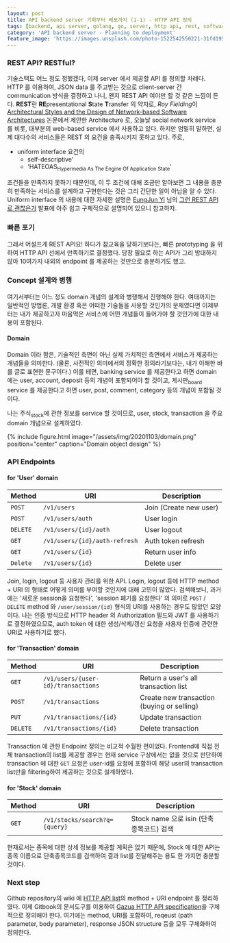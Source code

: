 ```yaml
---
layout: post
title: API backend server 기획부터 배포까지 (1-1) - HTTP API 정의
tags: [backend, api server, golang, go, server, http api, rest, software design]
category: 'API backend server - Planning to deployment'
feature_image: 'https://images.unsplash.com/photo-1522542550221-31fd19575a2d?ixlib=rb-1.2.1&ixid=eyJhcHBfaWQiOjEyMDd9&auto=format&fit=crop&w=2100&q=80'
---
```


<!-- more -->
### REST API? RESTful?
기술스택도 어느 정도 정했겠다, 이제 server 에서 제공할 API 를 정의할 차례다. HTTP 를 이용하여, JSON data 를 주고받는 것으로 client-server 간 communication 방식을 결정하고 나니, 왠지 REST API 여야만 할 것 같은 느낌이 든다. **REST**란 **RE**presentational **S**tate **T**ransfer 의 약자로, *Roy Fielding*이 [Architectural Styles and
the Design of Network-based Software Architectures](https://www.ics.uci.edu/~fielding/pubs/dissertation/top.htm) 논문에서 제안한 Architecture 로, 오늘날 social network service 를 비롯, 대부분의 web-based service 에서 사용하고 있다. 하지만 엄밀히 말하면, 실제 대다수의 서비스들은 REST 의 요건을 충족시키지 못하고 있다. 주로,
- uniform interface 요건의
  - self-descriptive'
  - 'HATEOAS<sub>Hypermedia As The Engine Of Application State</sub>'

조건들을 만족하지 못하기 때문인데, 이 두 조건에 대해 조금만 알아보면 그 내용을 충분히 만족하는 서비스를 설계하고 구현한다는 것은 그리 간단한 일이 아님을 알 수 있다. Uniform interface 의 내용에 대한 자세한 설명은 [EungJun Yi](https://slides.com/eungjun) 님의 [그런 REST API로 괜찮은가](https://sookiwi.com/posts/tech/2018/11/11/Is-it-okay-with-such-REST-APIs/) 발표에 아주 쉽고 구체적으로 설명되어 있으니 참고하자.

### 빠른 포기
그래서 어설프게 REST API요! 하다가 참교육을 당하기보다는, 빠른 prototyping 을 위하여 HTTP API 선에서 만족하기로 결정했다. 당장 필요로 하는 API가 그리 방대하지 않아 10여가지 내외의 endpoint 를 제공하는 것만으로 충분하기도 했고.

### Concept 설계와 병행
여기서부터는 어느 정도 domain 개념의 설계와 병행해서 진행해야 한다. 여태까지는 일반적인 방법론, 개발 환경 혹은 어떠한 기술들을 사용할 것인가의 문제였다면 이제부터는 내가 제공하고자 마음먹은 서비스에 어떤 개념들이 들어가야 할 것인가에 대한 내용이 포함된다.

#### Domain
Domain 이라 함은, 기술적인 측면이 아닌 실제 가치적인 측면에서 서비스가 제공하는 개념들을 의미한다. (물론, 사전적인 의미에서의 정확한 정의라기보다는, 내가 이해한 바를 글로 표현한 문구이다.) 이를 테면, banking service 를 제공한다고 하면 domain 에는 user, account, deposit 등의 개념이 포함되어야 할 것이고, 게시판<sub>board</sub> service 를 제공한다고 하면 user, post, comment, category 등의 개념이 포함될 것이다.

나는 주식<sub>stock</sub>에 관한 정보를 service 할 것이므로, user, stock, transaction 을 주요 domain 개념으로 설계하였다.

{% include figure.html image="/assets/img/20201103/domain.png" position="center" caption="Domain object design" %}

### API Endpoints
#### for 'User' domain

| Method   | URI                           | Description            |
| -------- | ----------------------------- | ---------------------- |
| `POST`   | `/v1/users`                   | Join (Create new user) |
| `POST`   | `/v1/users/auth`              | User login             |
| `DELETE` | `/v1/users/{id}/auth`         | User logout            |
| `GET`    | `/v1/users/{id}/auth-refresh` | Auth token refresh     |
| `GET`    | `/v1/users/{id}`              | Return user info       |
| `Delete` | `/v1/users/{id}`              | Delete user            |

Join, login, logout 등 사용자 관리를 위한 API. Login, logout 등에 HTTP method + URI 의 형태로 어떻게 의미를 부여할 것인지에 대해 고민이 많았다. 검색해보니, 과거에는 '새로운 session을 요청한다', 'session 폐기를 요청한다' 의 의미로  `POST` / `DELETE` method 와 `/user/session/{id}` 형식의 URI를 사용하는 경우도 많았던 모양이다. 나는 인증 방식으로 HTTP header 의 Authorization 필드와 JWT 를 사용하기로 결정하였으므로, auth token 에 대한 생성/삭제/갱신 요청을 사용자 인증에 관련한 URI로 사용하기로 했다.

#### for 'Transaction' domain

| Method   | URI                                | Description                                |
| -------- | ---------------------------------- | ------------------------------------------ |
| `GET`    | `/v1/users/{user-id}/transactions` | Return a user's all transaction list       |
| `POST`   | `/v1/transactions`                 | Create new transaction (buying or selling) |
| `PUT`    | `/v1/transactions/{id}`            | Update transaction                         |
| `DELETE` | `/v1/transactions/{id}`            | Delete transaction                         |

Transaction 에 관한 Endpoint 정의는 비교적 수월한 편이었다. Frontend에 직접 전체 transaction의 list를 제공할 경우는 현재 service 구상에서는 없을 것으로 판단하여 transaction 에 대한 `GET` 요청은 user-id를 요청에 포함하여 해당 user의 transaction list만을 filtering하여 제공하는 것으로 설계하였다.

#### for 'Stock' domain

| Method | URI | Description |
|---|---|---|
| `GET` | `/v1/stocks/search?q={query}` | Stock name 으로 isin (단축종목코드) 검색 |

현재로서는 종목에 대한 상세 정보를 제공할 계획은 없기 때문에, Stock 에 대한 API는 종목 이름으로 단축종목코드를 검색하여 결과 list를 전달해주는 용도 한 가지면 충분할 것이다.

### Next step

Github repository의 wiki 에 [HTTP API list](https://github.com/aiceru/Gazua/wiki/HTTP-API-%EC%A0%95%EC%9D%98)의 method + URI endpoint 를 정리하였다. 이제 Gitbook의 문서도구를 이용하여 [Gazua HTTP API specification](https://app.gitbook.com/@aiceru/s/gazua-http-api/)을 구체적으로 정의해야 한다. 여기에는 method, URI를 포함하여, reqeust (path parameter, body parameter), response JSON structure 등을 모두 구체화하여 정의한다.